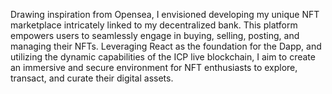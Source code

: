 Drawing inspiration from Opensea, I envisioned developing my unique NFT marketplace intricately linked to my decentralized bank. This platform empowers users to seamlessly engage in buying, selling, posting, and managing their NFTs. Leveraging React as the foundation for the Dapp, and utilizing the dynamic capabilities of the ICP live blockchain, I aim to create an immersive and secure environment for NFT enthusiasts to explore, transact, and curate their digital assets.

